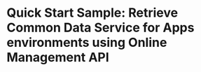 # Quick Start Sample: Retrieve Common Data Service for Apps environments using Online Management API

<!-- https://docs.microsoft.com/en-us/dynamics365/customer-engagement/developer/online-management-api/sample-quick-start -->